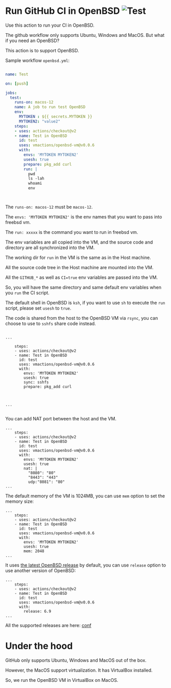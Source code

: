 # Run GitHub CI in OpenBSD ![Test](https://github.com/vmactions/openbsd-vm/workflows/Test/badge.svg)

Use this action to run your CI in OpenBSD.

The github workflow only supports Ubuntu, Windows and MacOS. But what if you need an OpenBSD?

This action is to support OpenBSD.


Sample workflow `openbsd.yml`:

```yml

name: Test

on: [push]

jobs:
  test:
    runs-on: macos-12
    name: A job to run test OpenBSD
    env:
      MYTOKEN : ${{ secrets.MYTOKEN }}
      MYTOKEN2: "value2"
    steps:
    - uses: actions/checkout@v2
    - name: Test in OpenBSD
      id: test
      uses: vmactions/openbsd-vm@v0.0.6
      with:
        envs: 'MYTOKEN MYTOKEN2'
        usesh: true
        prepare: pkg_add curl
        run: |
          pwd
          ls -lah
          whoami
          env




```


The `runs-on: macos-12` must be `macos-12`.

The `envs: 'MYTOKEN MYTOKEN2'` is the env names that you want to pass into freebsd vm.

The `run: xxxxx`  is the command you want to run in freebsd vm.

The env variables are all copied into the VM, and the source code and directory are all synchronized into the VM.

The working dir for `run` in the VM is the same as in the Host machine.

All the source code tree in the Host machine are mounted into the VM.

All the `GITHUB_*` as well as `CI=true` env variables are passed into the VM.

So, you will have the same directory and same default env variables when you `run` the CI script.

The default shell in OpenBSD is `ksh`, if you want to use `sh` to execute the `run` script, please set `usesh` to `true`.

The code is shared from the host to the OpenBSD VM via `rsync`, you can choose to use to `sshfs` share code instead.


```

...

    steps:
    - uses: actions/checkout@v2
    - name: Test in OpenBSD
      id: test
      uses: vmactions/openbsd-vm@v0.0.6
      with:
        envs: 'MYTOKEN MYTOKEN2'
        usesh: true
        sync: sshfs
        prepare: pkg_add curl



...


```

You can add NAT port between the host and the VM.

```
...
    steps:
    - uses: actions/checkout@v2
    - name: Test in OpenBSD
      id: test
      uses: vmactions/openbsd-vm@v0.0.6
      with:
        envs: 'MYTOKEN MYTOKEN2'
        usesh: true
        nat: |
          "8080": "80"
          "8443": "443"
          udp:"8081": "80"
...
```


The default memory of the VM is 1024MB, you can use `mem` option to set the memory size:

```
...
    steps:
    - uses: actions/checkout@v2
    - name: Test in OpenBSD
      id: test
      uses: vmactions/openbsd-vm@v0.0.6
      with:
        envs: 'MYTOKEN MYTOKEN2'
        usesh: true
        mem: 2048
...
```



It uses [the latest OpenBSD release](conf/default.release.conf) by default, you can use `release` option to use another version of OpenBSD:

```
...
    steps:
    - uses: actions/checkout@v2
    - name: Test in OpenBSD
      id: test
      uses: vmactions/openbsd-vm@v0.0.6
      with:
        release: 6.9
...
```

All the supported releases are here: [conf](conf)


# Under the hood

GitHub only supports Ubuntu, Windows and MacOS out of the box.

However, the MacOS support virtualization. It has VirtualBox installed.

So, we run the OpenBSD VM in VirtualBox on MacOS.

